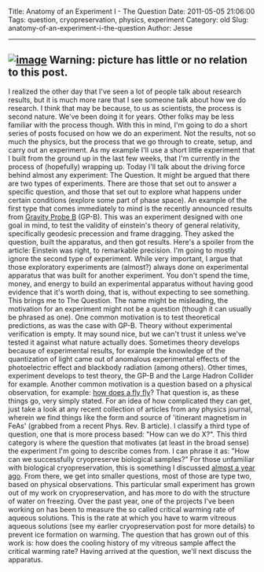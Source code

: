 Title: Anatomy of an Experiment I - The Question
Date: 2011-05-05 21:06:00
Tags: question, cryopreservation, physics, experiment
Category: old
Slug: anatomy-of-an-experiment-i-the-question
Author: Jesse


  -----------------------------------------------------------------------------------------------------------------------------------------------------------------------------------------------------------------------------------------------------------------------------------------------------
  [![image](http://4.bp.blogspot.com/-V-68a5ev1W0/TcNG1UXmaBI/AAAAAAAAAEY/0f-Uq2EjMJY/s320/installation_of_world_largest_silicon_tracking_detector.jpg)](http://4.bp.blogspot.com/-V-68a5ev1W0/TcNG1UXmaBI/AAAAAAAAAEY/0f-Uq2EjMJY/s1600/installation_of_world_largest_silicon_tracking_detector.jpg)
  Warning: picture has little or no relation to this post.
  -----------------------------------------------------------------------------------------------------------------------------------------------------------------------------------------------------------------------------------------------------------------------------------------------------

I realized the other day that I've seen a lot of people talk about
research results, but it is much more rare that I see someone talk about
how we do research. I think that may be because, to us as scientists,
the process is second nature. We've been doing it for years. Other folks
may be less familiar with the process though. With this in mind, I'm
going to do a short series of posts focused on how we do an experiment.
Not the results, not so much the physics, but the process that we go
through to create, setup, and carry out an experiment. As my example
I'll use a short little experiment that I built from the ground up in
the last few weeks, that I'm currently in the process of (hopefully)
wrapping up. Today I'll talk about the driving force behind almost any
experiment: The Question. It might be argued that there are two types of
experiments. There are those that set out to answer a specific question,
and those that set out to explore what happens under certain conditions
(explore some part of phase space). An example of the first type that
comes immediately to mind is the recently announced results from
[Gravity Probe
B](http://science.nasa.gov/science-news/science-at-nasa/2011/04may_epic/)
(GP-B). This was an experiment designed with one goal in mind, to test
the validity of einstein's theory of general relativity, specifically
geodesic precession and frame dragging. They asked the question, built
the apparatus, and then got results. Here's a spoiler from the article:
Einstein was right, to remarkable precision. I'm going to mostly ignore
the second type of experiment. While very important, I argue that those
exploratory experiments are (almost?) always done on experimental
apparatus that was built for another experiment. You don't spend the
time, money, and energy to build an experimental apparatus without
having good evidence that it's worth doing, that is, without expecting
to see something. This brings me to The Question. The name might be
misleading, the motivation for an experiment might not be a question
(though it can usually be phrased as one). One common motivation is to
test theoretical predictions, as was the case with GP-B. Theory without
experimental verification is empty. It may sound nice, but we can't
trust it unless we've tested it against what nature actually does.
Sometimes theory develops because of experimental results, for example
the knowledge of the quantization of light came out of anomalous
experimental effects of the photoelectric effect and blackbody radiation
(among others). Other times, experiment develops to test theory, the
GP-B and the Large Hadron Collider for example. Another common
motivation is a question based on a physical observation, for example:
[how does a fly
fly](http://physicsbuzz.physicscentral.com/2011/04/small-insects-paddle-through-air.html)?
That question is, as these things go, very simply stated. For an idea of
how complicated they can get, just take a look at any recent collection
of articles from any physics journal, wherein we find things like the
form and source of 'itinerant magnetism in FeAs' (grabbed from a recent
Phys. Rev. B article). I classify a third type of question, one that is
more process based: "How can we do X?". This third category is where the
question that motivates (at least in the broad sense) the experiment I'm
going to describe comes from. I can phrase it as: "How can we
successfully cryopreserve biological samples?" For those unfamiliar with
biological cryopreservation, this is something I discussed [almost a
year
ago](http://thevirtuosi.blogspot.com/2010/05/cryopreservation.html).
From there, we get into smaller questions, most of those are type two,
based on physical observations. This particular small experiment has
grown out of my work on cryopreservation, and has more to do with the
structure of water on freezing. Over the past year, one of the projects
I've been working on has been to measure the so called critical warming
rate of aqueous solutions. This is the rate at which you have to warm
vitreous aqueous solutions (see my earlier cryopreservation post for
more details) to prevent ice formation on warming. The question that has
grown out of this work is: how does the cooling history of my vitreous
sample affect the critical warming rate? Having arrived at the question,
we'll next discuss the apparatus.
